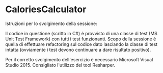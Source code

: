 CaloriesCalculator
==================

Istruzioni per lo svolgimento della sessione:

Il codice in questione (scritto in C#) è provvisto di una classe  di test (MS Unit Test Framework) con tutti i test funzionanti. Scopo della sessione è quella di effettuare refactoring sul codice dato lasciando la classe di test intatta (ovviamente i test devono continuare a dare risultato positivo).

Per il corretto svolgimento dell'esercizio è necessario Microsoft Visual Studio 2015. Consigliato l'utilizzo del tool Resharper.
